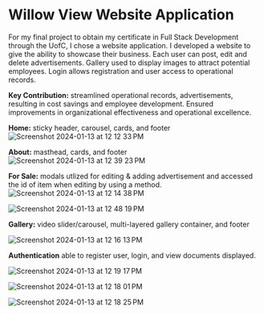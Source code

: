 # Willow View Website Application 
For my final project to obtain my certificate in Full Stack Development through the UofC, I chose a website application. 
I developed a website to give the ability to showcase their business. Each user can post, edit and delete advertisements. Gallery used to display images to attract potential employees. Login allows registration and user access to operational records. 

**Key Contribution:** streamlined operational records, advertisements, resulting in cost savings and employee development. Ensured improvements in organizational effectiveness and operational excellence. 


**Home:** sticky header, carousel, cards, and footer
![Screenshot 2024-01-13 at 12 12 33 PM](https://github.com/laingk288/willow_view/assets/135386431/2fb5c198-4fe4-4f03-a47d-5e74fd828808)


**About:** masthead, cards, and footer
![Screenshot 2024-01-13 at 12 39 23 PM](https://github.com/laingk288/willow_view/assets/135386431/59f5d7a6-751a-4ad8-a821-ab157e29ea8c)


**For Sale:** modals utlized for editing & adding advertisement and accessed the id of item when editing by using a method.
![Screenshot 2024-01-13 at 12 14 38 PM](https://github.com/laingk288/willow_view/assets/135386431/dcf675ac-701e-42e9-9e9b-adecea4e5e65)


![Screenshot 2024-01-13 at 12 48 19 PM](https://github.com/laingk288/willow_view/assets/135386431/3d8c402a-af84-4a20-90f5-a40f7fe6ca94)


**Gallery:** video slider/carousel, multi-layered gallery container, and footer

![Screenshot 2024-01-13 at 12 16 13 PM](https://github.com/laingk288/willow_view/assets/135386431/c355508f-b24c-47b4-bcd2-afb95a83ffa6)


**Authentication** able to register user, login, and view documents displayed. 

![Screenshot 2024-01-13 at 12 19 17 PM](https://github.com/laingk288/willow_view/assets/135386431/b6eb780c-8144-4930-b5d9-dca0ff10ab05)

![Screenshot 2024-01-13 at 12 18 01 PM](https://github.com/laingk288/willow_view/assets/135386431/2d9b95b3-2e57-440e-8448-572cf237da08)

![Screenshot 2024-01-13 at 12 18 25 PM](https://github.com/laingk288/willow_view/assets/135386431/4b285caa-5add-4e5b-a6ca-06e5f116a0c4)

